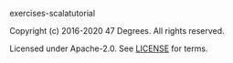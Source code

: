 [comment]: <> (Don't edit this file!)
[comment]: <> (It is automatically updated after every release of https://github.com/47degrees/.github)
[comment]: <> (If you want to suggest a change, please open a PR or issue in that repository)

exercises-scalatutorial

Copyright (c) 2016-2020 47 Degrees. All rights reserved.

Licensed under Apache-2.0. See [LICENSE](LICENSE.md) for terms.